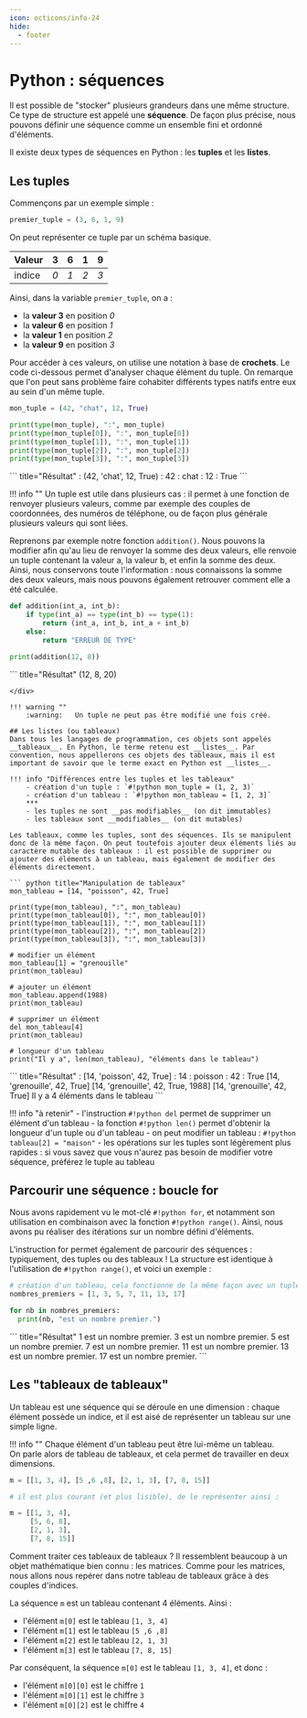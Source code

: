```yaml
---
icon: octicons/info-24
hide:
  - footer
---
```

# Python : séquences
Il est possible de "stocker" plusieurs grandeurs dans une même structure.  
Ce type de structure est appelé une __séquence__. De façon plus précise, nous pouvons définir une séquence comme un ensemble fini et ordonné d'éléments.

Il existe deux types de séquences en Python : les __tuples__ et les __listes__.

## Les tuples
Commençons par un exemple simple :

``` python 
premier_tuple = (3, 6, 1, 9)
```

On peut représenter ce tuple par un schéma basique.

| Valeur | **3** | **6** | **1** | **9** |
|--------|:-----:|:-----:|:-----:|:-----:|
| indice |  _0_  |  _1_  |  _2_  |  _3_  |

Ainsi, dans la variable `premier_tuple`, on a :

- la __valeur 3__ en position _0_
- la __valeur 6__ en position _1_
- la __valeur 1__ en position _2_
- la __valeur 9__ en position _3_

Pour accéder à ces valeurs, on utilise une notation à base de __crochets__. Le code ci-dessous permet d'analyser chaque élément du tuple. On remarque que l'on peut sans problème faire cohabiter différents types natifs entre eux au sein d'un même tuple.

``` python title="Analyse de tuple"
mon_tuple = (42, "chat", 12, True)

print(type(mon_tuple), ":", mon_tuple)
print(type(mon_tuple[0]), ":", mon_tuple[0])
print(type(mon_tuple[1]), ":", mon_tuple[1])
print(type(mon_tuple[2]), ":", mon_tuple[2])
print(type(mon_tuple[3]), ":", mon_tuple[3])
```
<div class="result" markdown>
``` title="Résultat"
<class 'tuple'> : (42, 'chat', 12, True)
<class 'int'> : 42
<class 'str'> : chat
<class 'int'> : 12
<class 'bool'> : True
```
</div>

!!! info ""
    Un tuple est utile dans plusieurs cas : il permet à une fonction de renvoyer plusieurs valeurs, comme par exemple des couples de coordonnées, des numéros de téléphone, ou de façon plus générale plusieurs valeurs qui sont liées.

Reprenons par exemple notre fonction `addition()`. Nous pouvons la modifier afin qu'au lieu de renvoyer la somme des deux valeurs, elle renvoie un tuple contenant la valeur a, la valeur b, et enfin la somme des deux. Ainsi, nous conservons toute l'information : nous connaissons la somme des deux valeurs, mais nous pouvons également retrouver comment elle a été calculée.

``` python title="Fonction addition"
def addition(int_a, int_b):
    if type(int_a) == type(int_b) == type(1):
        return (int_a, int_b, int_a + int_b)
    else:
        return "ERREUR DE TYPE"

print(addition(12, 8))
```
<div class="result" markdown>
``` title="Résultat"
(12, 8, 20)

```
</div>

!!! warning ""
    :warning:   Un tuple ne peut pas être modifié une fois créé.

## Les listes (ou tableaux)
Dans tous les langages de programmation, ces objets sont appelés __tableaux__. En Python, le terme retenu est __listes__. Par convention, nous appellerons ces objets des tableaux, mais il est important de savoir que le terme exact en Python est __listes__.

!!! info "Différences entre les tuples et les tableaux"
    - création d'un tuple : `#!python mon_tuple = (1, 2, 3)`
    - création d'un tableau : `#!python mon_tableau = [1, 2, 3]`
    ***
    - les tuples ne sont __pas modifiables__ (on dit immutables)
    - les tableaux sont __modifiables__ (on dit mutables)

Les tableaux, comme les tuples, sont des séquences. Ils se manipulent donc de la même façon. On peut toutefois ajouter deux éléments liés au caractère mutable des tableaux : il est possible de supprimer ou ajouter des éléments à un tableau, mais également de modifier des éléments directement.

``` python title="Manipulation de tableaux"
mon_tableau = [14, "poisson", 42, True]

print(type(mon_tableau), ":", mon_tableau)
print(type(mon_tableau[0]), ":", mon_tableau[0])
print(type(mon_tableau[1]), ":", mon_tableau[1])
print(type(mon_tableau[2]), ":", mon_tableau[2])
print(type(mon_tableau[3]), ":", mon_tableau[3])

# modifier un élément
mon_tableau[1] = "grenouille"
print(mon_tableau)

# ajouter un élément
mon_tableau.append(1988)
print(mon_tableau)

# supprimer un élément
del mon_tableau[4]
print(mon_tableau)

# longueur d'un tableau
print("Il y a", len(mon_tableau), "éléments dans le tableau")
```
<div class="result" markdown>
``` title="Résultat"
<class 'list'> : [14, 'poisson', 42, True]
<class 'int'> : 14
<class 'str'> : poisson
<class 'int'> : 42
<class 'bool'> : True
[14, 'grenouille', 42, True]
[14, 'grenouille', 42, True, 1988]
[14, 'grenouille', 42, True]
Il y a 4 éléments dans le tableau
```
</div>

!!! info "à retenir"
    - l'instruction `#!python del` permet de supprimer un élément d'un tableau
    - la fonction `#!python len()` permet d'obtenir la longueur d'un tuple ou d'un tableau
    - on peut modifier un tableau : `#!python tableau[2] = "maison"`
    - les opérations sur les tuples sont légèrement plus rapides : si vous savez que vous n'aurez pas besoin de modifier votre séquence, préférez le tuple au tableau

## Parcourir une séquence : boucle for
Nous avons rapidement vu le mot-clé `#!python for`, et notamment son utilisation en combinaison avec la fonction `#!python range()`. Ainsi, nous avons pu réaliser des itérations sur un nombre défini d'éléments.

L'instruction for permet également de parcourir des séquences : typiquement, des tuples ou des tableaux ! La structure est identique à l'utilisation de `#!python range()`, et voici un exemple :

``` python title="Parcourir une séquence"
# création d'un tableau, cela fonctionne de la même façon avec un tuple
nombres_premiers = [1, 3, 5, 7, 11, 13, 17]

for nb in nombres_premiers:
  print(nb, "est un nombre premier.")
```
<div class="result" markdown>
``` title="Résultat"
1 est un nombre premier.
3 est un nombre premier.
5 est un nombre premier.
7 est un nombre premier.
11 est un nombre premier.
13 est un nombre premier.
17 est un nombre premier.
```
</div>

## Les "tableaux de tableaux"
Un tableau est une séquence qui se déroule en une dimension : chaque élément possède un indice, et il est aisé de représenter un tableau sur une simple ligne.

!!! info ""
    Chaque élément d'un tableau peut être lui-même un tableau.  
    On parle alors de tableau de tableaux, et cela permet de travailler en deux dimensions.


``` python title="Tableau de tableaux"
m = [[1, 3, 4], [5 ,6 ,8], [2, 1, 3], [7, 8, 15]]

# il est plus courant (et plus lisible), de le représenter ainsi :

m = [[1, 3, 4],
     [5, 6, 8],
     [2, 1, 3],
     [7, 8, 15]]
```

Comment traiter ces tableaux de tableaux ? Il ressemblent beaucoup à un objet mathématique bien connu : les matrices. Comme pour les matrices, nous allons nous repérer dans notre tableau de tableaux grâce à des couples d'indices.

La séquence `m` est un tableau contenant 4 éléments. Ainsi :

- l'élément `m[0]` est le tableau `[1, 3, 4]`
- l'élément `m[1]` est le tableau `[5 ,6 ,8]`
- l'élément `m[2]` est le tableau `[2, 1, 3]`
- l'élément `m[3]` est le tableau `[7, 8, 15]`

Par conséquent, la séquence `m[0]` est le tableau `[1, 3, 4]`, et donc :

- l'élément `m[0][0]` est le chiffre `1`
- l'élément `m[0][1]` est le chiffre `3`
- l'élément `m[0][2]` est le chiffre `4`